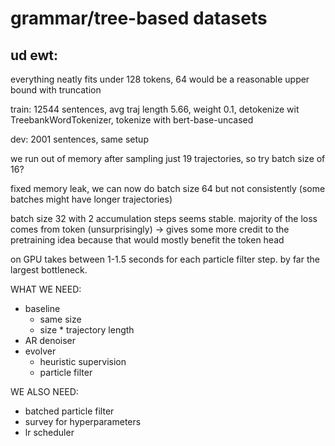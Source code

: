 # grammar/tree-based datasets

## ud ewt:

everything neatly fits under 128 tokens, 64 would be a reasonable upper bound with truncation

train:
12544 sentences, avg traj length 5.66, weight 0.1, detokenize wit TreebankWordTokenizer, tokenize with bert-base-uncased

dev:
2001 sentences, same setup

we run out of memory after sampling just 19 trajectories, so try batch size of 16?

fixed memory leak, we can now do batch size 64 but not consistently (some batches might have longer trajectories)

batch size 32 with 2 accumulation steps seems stable. majority of the loss comes from token (unsurprisingly) -> gives some more credit to the pretraining idea because that would mostly benefit the token head

on GPU takes between 1-1.5 seconds for each particle filter step. by far the largest bottleneck.

WHAT WE NEED:
- baseline
    - same size
    - size * trajectory length
- AR denoiser
- evolver
    - heuristic supervision
    - particle filter

WE ALSO NEED:
- batched particle filter
- survey for hyperparameters
- lr scheduler